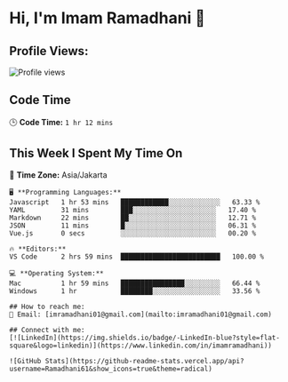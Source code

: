 # Hi, I'm Imam Ramadhani 👋

## Profile Views:
![Profile views](https://komarev.com/ghpvc/?username=Ramadhani61&label=Profile%20views&color=0e75b6&style=flat)

## Code Time
🕒 **Code Time:** `1 hr 12 mins`

## This Week I Spent My Time On
📍 **Time Zone:** Asia/Jakarta

```text
🖥️ **Programming Languages:**
Javascript   1 hr 53 mins   ████████████░░░░░░░░░░░░░   63.33 %
YAML         31 mins        ███░░░░░░░░░░░░░░░░░░░░░   17.40 %
Markdown     22 mins        ██░░░░░░░░░░░░░░░░░░░░░░   12.71 %
JSON         11 mins        █░░░░░░░░░░░░░░░░░░░░░░░   06.31 %
Vue.js       0 secs         ░░░░░░░░░░░░░░░░░░░░░░░░   00.20 %

🔥 **Editors:**
VS Code      2 hrs 59 mins  █████████████████████████   100.00 %

💻 **Operating System:**
Mac          1 hr 59 mins   ████████████████░░░░░░░░░   66.44 %
Windows      1 hr           ████████░░░░░░░░░░░░░░░░░   33.56 %

## How to reach me:
📧 Email: [imramadhani01@gmail.com](mailto:imramadhani01@gmail.com)

## Connect with me:
[![LinkedIn](https://img.shields.io/badge/-LinkedIn-blue?style=flat-square&logo=linkedin)](https://www.linkedin.com/in/imamramadhani))

![GitHub Stats](https://github-readme-stats.vercel.app/api?username=Ramadhani61&show_icons=true&theme=radical)
